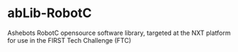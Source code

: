 abLib-RobotC
============

Ashebots RobotC opensource software library, targeted at the NXT platform for use in the FIRST Tech Challenge (FTC)
